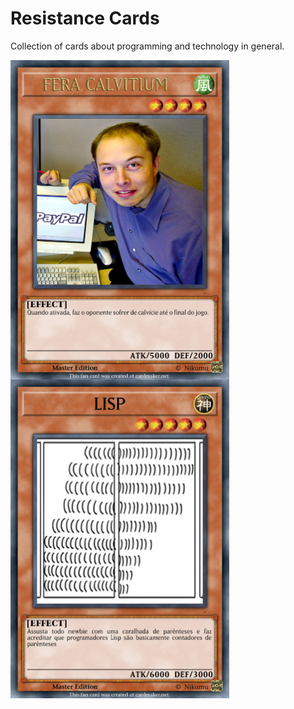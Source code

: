 # Resistance Cards

Collection of cards about programming and technology in general.

</a><img src="FERA CALVITIUM.jpeg" min-width="350px" max-width="350px" width="350px" align="center"> 
</a><img src="LISP.jpeg" min-width="350px" max-width="350px" width="350px" align="center"> 
